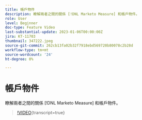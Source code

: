 ```yaml
---
title: 帳戶物件
description: 瞭解兩者之間的關係 [!DNL Marketo Measure] 和帳戶物件。
role: User
level: Beginner
doc-type: Feature Video
last-substantial-update: 2023-01-06T00:00:00Z
jira: KT-11703
thumbnail: 347222.jpeg
source-git-commit: 262cb13fa02b32f7918ebd569720b80078c2b28d
workflow-type: tm+mt
source-wordcount: '24'
ht-degree: 0%

---
```



# 帳戶物件

瞭解兩者之間的關係 [!DNL Marketo Measure] 和帳戶物件。

>[!VIDEO](https://video.tv.adobe.com/v/347222/?learn=on){transcript=true}
